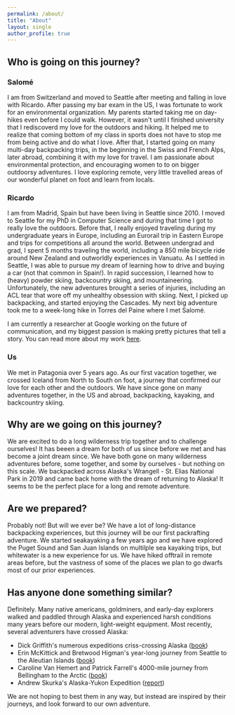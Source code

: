 ```yaml
---
permalink: /about/
title: "About"
layout: single
author_profile: true
---
```


## Who is going on this journey?

### Salomé
I am from Switzerland and moved to Seattle after meeting and falling in love with Ricardo. After passing my bar exam in the US, I was fortunate to work for an environmental organization. My parents started taking me on day-hikes even before I could walk. However, it wasn't until I finished university that I rediscoverd my love for the outdoors and hiking. It helped me to realize that coming bottom of my class in sports does not have to stop me from being active and do what I love. After that, I started going on many multi-day backpacking trips, in the beginning in the Swiss and French Alps, later abroad, combining it with my love for travel. I am passionate about environmental protection, and encouraging women to to on bigger outdoorsy adventures. I love exploring remote, very little travelled areas of our wonderful planet on foot and learn from locals.

### Ricardo 
I am from Madrid, Spain but have been living in Seattle since 2010. I moved to Seattle for my PhD in Computer Science and during that time I got to really love the outdoors. Before that, I really enjoyed traveling during my undergraduate years in Europe, including an Eurorail trip in Eastern Europe and trips for competitions all around the world. Between undergrad and grad, I spent 5 months traveling the world, including a 850 mile bicycle ride around New Zealand and outworldly experiences in Vanuatu. As I settled in Seattle, I was able to pursue my dream of learning how to drive and buying a car (not that common in Spain!). In rapid succession, I learned how to (heavy) powder skiing, backcountry skiing, and mountaineering. Unfortunately, the new adventures brought a series of injuries, including an ACL tear that wore off my unhealthy obsession with skiing. Next, I picked up backpacking, and started enjoying the Cascades. My next big adventure took me to a week-long hike in Torres del Paine where I met Salomé.

I am currently a researcher at Google working on the future of communication, and my biggest passion is making pretty pictures that tell a story. You can read more about my work [here](http://ricardomartinbrualla.com).

### Us

We met in Patagonia over 5 years ago. As our first vacation together, we crossed Iceland from North to South on foot, a journey that confirmed our love for each other and the outdoors. We have since gone on many adventures together, in the US and abroad, backpacking, kayaking, and backcountry skiing.

## Why are we going on this journey?

We are excited to do a long wilderness trip together and to challenge ourselves! It has beeen a dream for both of us since before we met and has become a joint dream since. We have both gone on many wilderness adventures before, some together, and some by ourselves - but nothing on this scale. We backpacked across Alaska's Wrangell - St. Elias National Park in 2019 and came back home with the dream of returning to Alaska! It seems to be the perfect place for a long and remote adventure.

## Are we prepared?

Probably not! But will we ever be? We have a lot of long-distance backpacking experiences, but this journey will be our first packrafting adventure. We started seakayaking a few years ago and we have explored the Puget Sound and San Juan Islands on multilple sea kayaking trips, but whitewater is a new experience for us. We have hiked offtrail in remote areas before, but the vastness of some of the places we plan to go dwarfs most of our prior experiences. 

## Has anyone done something similar?

Definitely. Many native americans, goldminers, and early-day explorers walked and paddled through Alaska and experienced harsh conditions many years before our modern, light-weight equipment. Most recently, several adventurers have crossed Alaska:

- Dick Griffith's numerous expeditions criss-crossing Alaska ([book](http://www.http://www.canyonsandice.com/))
- Erin McKittick and Bretwood Higman's year-long journey from Seattle to the Aleutian Islands ([book](http://www.groundtruthtrekking.org/Book/))
- Caroline Van Hemert and Patrick Farrell's 4000-mile journey from Bellingham to the Arctic ([book](https://www.carolinevanhemert.com/book))
- Andrew Skurka's Alaska-Yukon Expedition ([report](https://andrewskurka.com/adventures/alaska-yukon-expedition/))

We are not hoping to best them in any way, but instead are inspired by their journeys, and look forward to our own adventure.
